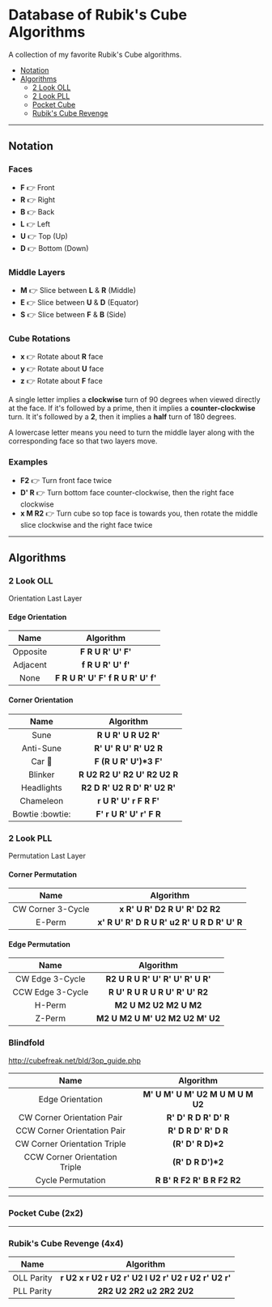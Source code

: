# Database of Rubik's Cube Algorithms

A collection of my favorite Rubik's Cube algorithms.

* [Notation](#Notation)
* [Algorithms](#Algorithms)
  * [2 Look OLL](#2-Look-OLL)
  * [2 Look PLL](#2-Look-PLL)
  * [Pocket Cube](#Pocket-Cube-2x2)
  * [Rubik's Cube Revenge](#Rubiks-Cube-Revenge-4x4)

***

## Notation

### Faces
* __F__ :point_right: Front
* __R__ :point_right: Right
* __B__ :point_right: Back
* __L__ :point_right: Left
* __U__ :point_right: Top (Up)
* __D__ :point_right: Bottom (Down)

### Middle Layers
* __M__ :point_right: Slice between __L__ & __R__ (Middle)
* __E__ :point_right: Slice between __U__ & __D__ (Equator)
* __S__ :point_right: Slice between __F__ & __B__ (Side)

### Cube Rotations
* __x__ :point_right: Rotate about __R__ face
* __y__ :point_right: Rotate about __U__ face
* __z__ :point_right: Rotate about __F__ face

A single letter implies a __clockwise__ turn of 90 degrees when viewed directly at the face. If it's followed by a prime, then it implies a __counter-clockwise__ turn. It it's followed by a __2__, then it implies a __half__ turn of 180 degrees.

A lowercase letter means you need to turn the middle layer along with the corresponding face so that two layers move.

### Examples
* __F2__ :point_right: Turn front face twice
* __D' R__ :point_right: Turn bottom face counter-clockwise, then the right face clockwise
* __x M R2__ :point_right: Turn cube so top face is towards you, then rotate the middle slice clockwise and the right face twice

***

## Algorithms

### 2 Look OLL
Orientation Last Layer

#### Edge Orientation
| Name              | Algorithm                                             |
|:-----------------:|:-----------------------------------------------------:|
| Opposite          | __F R U R' U' F'__                                    |
| Adjacent          | __f R U R' U' f'__                                    |
| None              | __F R U R' U' F' f R U R' U' f'__                     |

#### Corner Orientation
| Name              | Algorithm                                             |
|:-----------------:|:-----------------------------------------------------:|
| Sune              | __R U R' U R U2 R'__                                  |
| Anti-Sune         | __R' U' R U' R' U2 R__                                |
| Car :car:         | __F (R U R' U')*3 F'__                                |
| Blinker           | __R U2 R2 U' R2 U' R2 U2 R__                          |
| Headlights        | __R2 D R' U2 R D' R' U2 R'__                          |
| Chameleon         | __r U R' U' r F R F'__                                |
| Bowtie :bowtie:   | __F' r U R' U' r' F R__                               |

### 2 Look PLL
Permutation Last Layer

#### Corner Permutation
| Name              | Algorithm                                             |
|:-----------------:|:-----------------------------------------------------:|
| CW Corner 3-Cycle | __x R' U R' D2 R U' R' D2 R2__                        |
| E-Perm            | __x' R U' R' D R U R' u2 R' U R D R' U' R__           |

#### Edge Permutation
| Name              | Algorithm                                             |
|:-----------------:|:-----------------------------------------------------:|
| CW Edge 3-Cycle   | __R2 U R U R' U' R' U' R' U R'__                      |
| CCW Edge 3-Cycle  | __R U' R U R U R U' R' U' R2__                        |
| H-Perm            | __M2 U M2 U2 M2 U M2__                                |
| Z-Perm            | __M2 U M2 U M' U2 M2 U2 M' U2__                       |

### Blindfold
http://cubefreak.net/bld/3op_guide.php

| Name              | Algorithm                                             |
|:-----------------:|:-----------------------------------------------------:|
| Edge Orientation  | __M' U M' U M' U2 M U M U M U2__                      |
| CW Corner Orientation Pair | __R' D' R D R' D' R__                        |
| CCW Corner Orientation Pair | __R' D R D' R' D R__                        |
| CW Corner Orientation Triple | __(R' D' R D)*2__                          |
| CCW Corner Orientation Triple | __(R' D R D')*2__                         |
| Cycle Permutation | __R B' R F2 R' B R F2 R2__                            |

***
### Pocket Cube (2x2)

***
### Rubik's Cube Revenge (4x4)
| Name              | Algorithm                                             |
|:-----------------:|:-----------------------------------------------------:|
| OLL Parity        | __r U2 x r U2 r U2 r' U2 l U2 r' U2 r U2 r' U2 r'__   |
| PLL Parity        | __2R2 U2 2R2 u2 2R2 2U2__                             |
